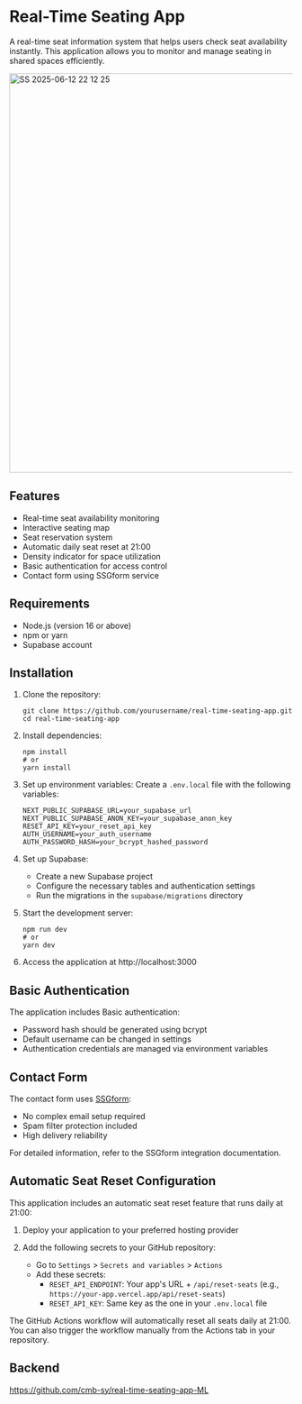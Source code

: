 # Real-Time Seating App

A real-time seat information system that helps users check seat availability instantly. This application allows you to monitor and manage seating in shared spaces efficiently.

<img width="709" alt="SS 2025-06-12 22 12 25" src="https://github.com/user-attachments/assets/7a978d82-661c-4ff6-a50d-b3cc0223a67d" />


## Features

- Real-time seat availability monitoring
- Interactive seating map
- Seat reservation system
- Automatic daily seat reset at 21:00
- Density indicator for space utilization
- Basic authentication for access control
- Contact form using SSGform service

## Requirements

- Node.js (version 16 or above)
- npm or yarn
- Supabase account

## Installation

1. Clone the repository:

   ```
   git clone https://github.com/yourusername/real-time-seating-app.git
   cd real-time-seating-app
   ```

2. Install dependencies:

   ```
   npm install
   # or
   yarn install
   ```

3. Set up environment variables:
   Create a `.env.local` file with the following variables:

   ```
   NEXT_PUBLIC_SUPABASE_URL=your_supabase_url
   NEXT_PUBLIC_SUPABASE_ANON_KEY=your_supabase_anon_key
   RESET_API_KEY=your_reset_api_key
   AUTH_USERNAME=your_auth_username
   AUTH_PASSWORD_HASH=your_bcrypt_hashed_password
   ```

4. Set up Supabase:

   - Create a new Supabase project
   - Configure the necessary tables and authentication settings
   - Run the migrations in the `supabase/migrations` directory

5. Start the development server:

   ```
   npm run dev
   # or
   yarn dev
   ```

6. Access the application at http://localhost:3000

## Basic Authentication

The application includes Basic authentication:

- Password hash should be generated using bcrypt
- Default username can be changed in settings
- Authentication credentials are managed via environment variables

## Contact Form

The contact form uses [SSGform](https://ssgform.com/):

- No complex email setup required
- Spam filter protection included
- High delivery reliability

For detailed information, refer to the SSGform integration documentation.

## Automatic Seat Reset Configuration

This application includes an automatic seat reset feature that runs daily at 21:00:

1. Deploy your application to your preferred hosting provider

2. Add the following secrets to your GitHub repository:
   - Go to `Settings` > `Secrets and variables` > `Actions`
   - Add these secrets:
     - `RESET_API_ENDPOINT`: Your app's URL + `/api/reset-seats` (e.g., `https://your-app.vercel.app/api/reset-seats`)
     - `RESET_API_KEY`: Same key as the one in your `.env.local` file

The GitHub Actions workflow will automatically reset all seats daily at 21:00. You can also trigger the workflow manually from the Actions tab in your repository.

## Backend
https://github.com/cmb-sy/real-time-seating-app-ML
